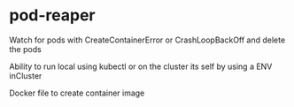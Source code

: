 # pod-reaper

Watch for pods with CreateContainerError or CrashLoopBackOff and delete the pods
    
Ability to run local using kubectl or on the cluster its self by using a ENV inCluster

Docker file to create container image